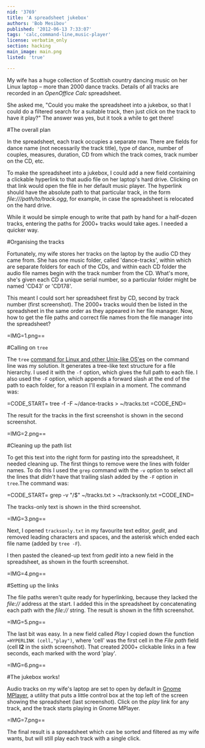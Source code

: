 ```yaml
---
nid: '3769'
title: 'A spreadsheet jukebox'
authors: 'Bob Mesibov'
published: '2012-06-13 7:33:07'
tags: 'calc,command-line,music-player'
license: verbatim_only
section: hacking
main_image: main.png
listed: 'true'

---
```

My wife has a huge collection of Scottish country dancing music on her Linux laptop – more than 2000 dance tracks. Details of all tracks are recorded in an _OpenOffice Calc_ spreadsheet.

She asked me, "Could you make the spreadsheet into a jukebox, so that I could do a filtered search for a suitable track, then just click on the track to have it play?" The answer was yes, but it took a while to get there!

#The overall plan

In the spreadsheet, each track occupies a separate row. There are fields for dance name (not necessarily the track title), type of dance, number of couples, measures, duration, CD from which the track comes, track number on the CD, etc.

To make the spreadsheet into a jukebox, I could add a new field containing a clickable hyperlink to that audio file on her laptop's hard drive. Clicking on that link would open the file in her default music player. The hyperlink should have the absolute path to that particular track, in the form _file:///path/to/track.ogg_, for example, in case the spreadsheet is relocated on the hard drive.

While it would be simple enough to write that path by hand for a half-dozen tracks, entering the paths for 2000+ tracks would take ages. I needed a quicker way.

#Organising the tracks

Fortunately, my wife stores her tracks on the laptop by the audio CD they came from. She has one music folder, called 'dance-tracks', within which are separate folders for each of the CDs, and within each CD folder the audio file names begin with the track number from the CD. What's more, she's given each CD a unique serial number, so a particular folder might be named 'CD43' or 'CD178'.

This meant I could sort her spreadsheet first by CD, second by track number (first screenshot). The 2000+ tracks would then be listed in the spreadsheet in the same order as they appeared in her file manager. Now, how to get the file paths and correct file names from the file manager into the spreadsheet?

=IMG=1.png==

#Calling on `tree`

The `tree` [command for Linux and other Unix-like OS'es](http://mama.indstate.edu/users/ice/tree/) on the command line was my solution. It generates a tree-like text structure for a file hierarchy. I used it with the `-f` option, which gives the full path to each file. I also used the `-F` option, which appends a forward slash at the end of the path to each folder, for a reason I'll explain in a moment. The command was:

=CODE_START=
tree -f -F ~/dance-tracks > ~/tracks.txt
=CODE_END=

The result for the tracks in the first screenshot is shown in the second screenshot.

=IMG=2.png==

#Cleaning up the path list

To get this text into the right form for pasting into the spreadsheet, it needed cleaning up. The first things to remove were the lines with folder names. To do this I used the `grep` command with the `-v` option to select all the lines that _didn't_ have that trailing slash added by the `-F` option in `tree`.The command was:

=CODE_START=
grep -v "/$" ~/tracks.txt > ~/tracksonly.txt
=CODE_END=

The tracks-only text is shown in the third screenshot.

=IMG=3.png==

Next, I opened `tracksonly.txt` in my favourite text editor, _gedit_, and removed leading characters and spaces, and the asterisk which ended each file name (added by `tree -F`).

I then pasted the cleaned-up text from _gedit_ into a new field in the spreadsheet, as shown in the fourth screenshot.

=IMG=4.png==

#Setting up the links

The file paths weren't quite ready for hyperlinking, because they lacked the _file://_ address at the start. I added this in the spreadsheet by concatenating each path with the _file://_ string. The result is shown in the fifth screenshot.

=IMG=5.png==

The last bit was easy. In a new field called _Play_ I copied down the function `=HYPERLINK (cell,"play")`, where 'cell' was the first cell in the _File path_ field (cell __I2__ in the sixth screenshot). That created 2000+ clickable links in a few seconds, each marked with the word 'play'.

=IMG=6.png==

#The jukebox works!

Audio tracks on my wife's laptop are set to open by default in [Gnome MPlayer](http://sites.google.com/site/kdekorte2/gnomemplayer), a utility that puts a little control box at the top left of the screen showing the spreadsheet (last screenshot). Click on the _play_ link for any track, and the track starts playing in Gnome MPlayer.

=IMG=7.png==

The final result is a spreadsheet which can be sorted and filtered as my wife wants, but will still play each track with a single click.